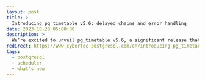 ```yaml
---
layout: post
title: >
  Introducing pg_timetable v5.6: delayed chains and error handling
date: 2023-10-23 05:00:00
description: >
  We’re excited to unveil pg_timetable v5.6, a significant release that takes your PostgreSQL job scheduling to a new level. In this release, we’ve introduced several key enhancements and features that empower you to manage and automate your database tasks precisely and flexibly.
redirect: https://www.cybertec-postgresql.com/en/introducing-pg_timetable-v5-6-delayed-chains-and-error-handling/
tags:
  - postgresql
  - scheduler
  - what's new
---
```

